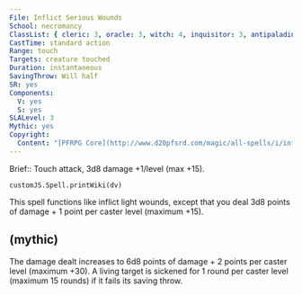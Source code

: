 ```yaml
---
File: Inflict Serious Wounds
School: necromancy
ClassList: { cleric: 3, oracle: 3, witch: 4, inquisitor: 3, antipaladin: 4, shaman: 3, occultist: 3, spiritualist: 3 }
CastTime: standard action
Range: touch
Targets: creature touched
Duration: instantaneous
SavingThrow: Will half
SR: yes
Components:
  V: yes
  S: yes
SLALevel: 3
Mythic: yes
Copyright:
  Content: "[PFRPG Core](http://www.d20pfsrd.com/magic/all-spells/i/inflict-serious-wounds)"
---
```

Brief:: Touch attack, 3d8 damage +1/level (max +15).

```dataviewjs
customJS.Spell.printWiki(dv)
```

This spell functions like inflict light wounds, except that you deal 3d8 points of damage + 1 point per caster level (maximum +15).


## (mythic)

The damage dealt increases to 6d8 points of damage + 2 points per caster level (maximum +30). A living target is sickened for 1 round per caster level (maximum 15 rounds) if it fails its saving throw.
